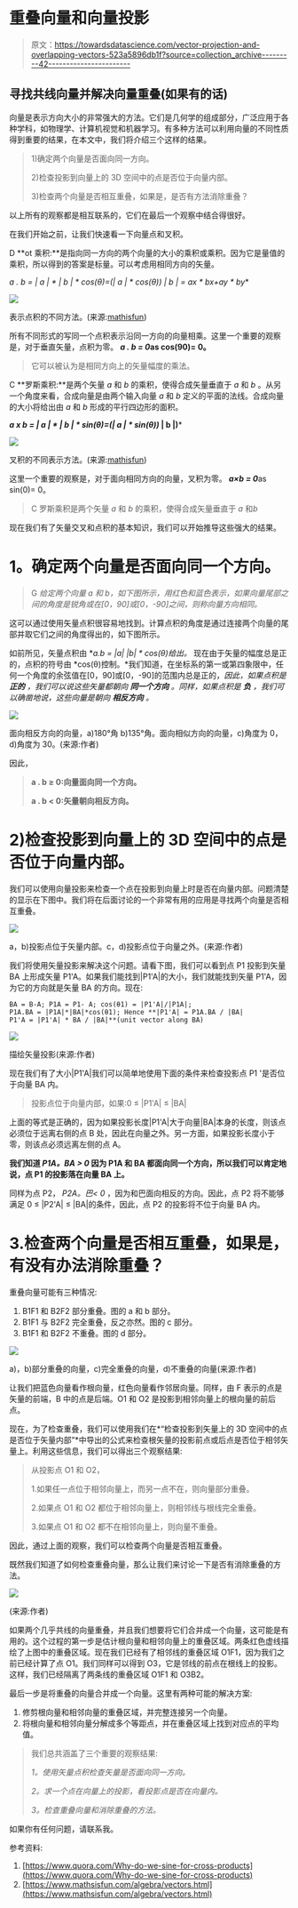 # 重叠向量和向量投影

> 原文：<https://towardsdatascience.com/vector-projection-and-overlapping-vectors-523a5896db1f?source=collection_archive---------42----------------------->

## 寻找共线向量并解决向量重叠(如果有的话)

向量是表示方向大小的非常强大的方法。它们是几何学的组成部分，广泛应用于各种学科，如物理学、计算机视觉和机器学习。有多种方法可以利用向量的不同性质得到重要的结果，在本文中，我们将介绍三个这样的结果。

> 1)确定两个向量是否面向同一方向。
> 
> 2)检查投影到向量上的 3D 空间中的点是否位于向量内部。
> 
> 3)检查两个向量是否相互重叠，如果是，是否有方法消除重叠？

以上所有的观察都是相互联系的，它们在最后一个观察中结合得很好。

在我们开始之前，让我们快速看一下向量点和叉积。

D **ot 乘积:**是指向同一方向的两个向量的大小的乘积或乘积。因为它是量值的乘积，所以得到的答案是标量。可以考虑用相同方向的矢量。

**a . b = | a | * | b | * cos(θ)=(| a | * cos(θ))* | b | = ax * bx+ay * by**

![](img/384692a5f836b54ec22021911076c911.png)

表示点积的不同方法。(来源:[mathisfun](https://www.mathsisfun.com/definitions/projection.html))

所有不同形式的写同一个点积表示沿同一方向的向量相乘。这里一个重要的观察是，对于垂直矢量，点积为零。
***a . b = 0*****as cos(90)= 0。**

> 它可以被认为是相同方向上的矢量幅度的乘法。

C **罗斯乘积:**是两个矢量 *a* 和 *b* 的乘积，使得合成矢量垂直于 *a* 和 *b* 。从另一个角度来看，合成向量是由两个输入向量 *a* 和 *b* 定义的平面的法线。合成向量的大小将给出由 *a* 和 *b* 形成的平行四边形的面积。

***a x b = | a | * | b | * sin(θ)=(| a | * sin(θ))* | b |)***

![](img/b0c40e0ca090a1a180712d424b0121e3.png)

叉积的不同表示方法。(来源:[mathisfun](https://www.mathsisfun.com/algebra/vectors-cross-product.html))

这里一个重要的观察是，对于面向相同方向的向量，叉积为零。
***a×b = 0***as sin(0)= 0。

> C 罗斯乘积是两个矢量 *a* 和 *b* 的乘积，使得合成矢量垂直于 *a* 和*b*

现在我们有了矢量交叉和点积的基本知识，我们可以开始推导这些强大的结果。

# **1。确定两个向量是否面向同一个方向。**

> G *给定两个向量 a 和 b，如下图所示，用红色和蓝色表示，如果向量尾部之间的角度是锐角或在[0，90]或[0，-90]之间，则称向量方向相同。*

这可以通过使用矢量点积很容易地找到。计算点积的角度是通过连接两个向量的尾部并取它们之间的角度得出的，如下图所示。

如前所见，矢量点积由 **a.b = *|a| *|b| * cos(θ)给出。*** 现在由于矢量的幅度总是正的，点积的符号由 *cos(θ)控制。*我们知道，在坐标系的第一或第四象限中，任何一个角度的余弦值在[0，90]或[0，-90]的范围内总是正的，*因此，如果点积是* ***正的*** *，我们可以说这些矢量都朝向* ***同一个方向*** *。同样，如果点积是* ***负*** *，我们可以确凿地说，这些向量是朝向* ***相反方向*** *。*

![](img/b26368278bfec3c255403b744769abd4.png)

面向相反方向的向量，a)180°角 b)135°角。面向相似方向的向量，c)角度为 0，d)角度为 30。(来源:作者)

因此，

> **a . b ≥ 0:向量面向同一个方向。**
> 
> **a . b < 0:矢量朝向相反方向。**

# 2)检查投影到向量上的 3D 空间中的点是否位于向量内部。

我们可以使用向量投影来检查一个点在投影到向量上时是否在向量内部。问题清楚的显示在下图中。我们将在后面讨论的一个非常有用的应用是寻找两个向量是否相互重叠。

![](img/3f2bdd3b41bafbdd9ef7c4ae901bed7c.png)

a，b)投影点位于矢量内部。c，d)投影点位于向量之外。(来源:作者)

我们将使用矢量投影来解决这个问题。请看下图，我们可以看到点 P1 投影到矢量 BA 上形成矢量 P1'A。如果我们能找到|P1'A|的大小，我们就能找到矢量 P1'A，因为它的方向就是矢量 BA 的方向。现在:

```
BA = B-A; P1A = P1- A; cos(θ1) = |P1'A|/|P1A|;
P1A.BA = |P1A|*|BA|*cos(θ1); Hence **|P1'A| = P1A.BA / |BA|
P1'A = |P1'A| * BA / |BA|**(unit vector along BA)
```

![](img/dc5d69b911f54835decc61a690a38fb2.png)

描绘矢量投影(来源:作者)

现在我们有了大小|P1'A|我们可以简单地使用下面的条件来检查投影点 P1 '是否位于向量 BA 内。

> 投影点位于向量内部，如果:0 ≤ |P1'A| ≤ |BA|

上面的等式是正确的，因为如果投影长度|P1'A|大于向量|BA|本身的长度，则该点必须位于远离右侧的点 B 处，因此在向量之外。另一方面，如果投影长度小于零，则该点必须远离左侧的点 A。

**我们知道 *P1A。BA > 0* 因为 P1A 和 BA 都面向同一个方向，所以我们可以肯定地说，点 P1 的投影落在向量 BA 上。**

同样为点 P2， *P2A。巴< 0* ，因为和巴面向相反的方向。因此，点 P2 将不能够满足 0 ≤ |P2'A| ≤ |BA|的条件，因此，点 P2 的投影将不位于向量 BA 内。

# 3.检查两个向量是否相互重叠，如果是，有没有办法消除重叠？

重叠向量可能有三种情况:

1.  B1F1 和 B2F2 部分重叠。图的 a 和 b 部分。
2.  B1F1 与 B2F2 完全重叠，反之亦然。图的 c 部分。
3.  B1F1 和 B2F2 不重叠。图的 d 部分。

![](img/426476c8627b74318531f20303d1b033.png)

a)，b)部分重叠的向量，c)完全重叠的向量，d)不重叠的向量(来源:作者)

让我们把蓝色向量看作根向量，红色向量看作邻居向量。同样，由 F 表示的点是矢量的前端，B 中的点是后端。O1 和 O2 是投影到相邻向量上的根向量的前后点。

现在，为了检查重叠，我们可以使用我们在*“检查投影到矢量上的 3D 空间中的点是否位于矢量内部”*中导出的公式来检查根矢量的投影前点或后点是否位于相邻矢量上。利用这些信息，我们可以得出三个观察结果:

> 从投影点 O1 和 O2，
> 
> 1.如果任一点位于相邻向量上，而另一点不在，则向量部分重叠。
> 
> 2.如果点 O1 和 O2 都位于相邻向量上，则相邻线与根线完全重叠。
> 
> 3.如果点 O1 和 O2 都不在相邻向量上，则向量不重叠。

因此，通过上面的观察，我们可以检查两个向量是否相互重叠。

既然我们知道了如何检查重叠向量，那么让我们来讨论一下是否有消除重叠的方法。

![](img/b34dd53ebe259ec1591faae9b5c814fc.png)

(来源:作者)

如果两个几乎共线的向量重叠，并且我们想要将它们合并成一个向量，这可能是有用的。这个过程的第一步是估计根向量和相邻向量上的重叠区域。两条红色虚线描绘了上图中的重叠区域。现在我们已经有了相邻线的重叠区域 O1F1，因为我们之前已经计算了点 O1。我们同样可以得到 O3，它是邻线的前点在根线上的投影。这样，我们已经隔离了两条线的重叠区域 O1F1 和 O3B2。

最后一步是将重叠的向量合并成一个向量。这里有两种可能的解决方案:

1.  修剪根向量和相邻向量的重叠区域，并完整连接另一个向量。
2.  将根向量和相邻向量分解成多个等距点，并在重叠区域上找到对应点的平均值。

> 我们总共涵盖了三个重要的观察结果:
> 
> *1。使用矢量点积检查矢量是否面向同一方向。*
> 
> *2。求一个点在向量上的投影，看投影点是否在向量内。*
> 
> *3。检查重叠向量和消除重叠的方法。*

如果你有任何问题，请联系我。

参考资料:

1.  [https://www.quora.com/Why-do-we-sine-for-cross-products](https://www.quora.com/Why-do-we-sine-for-cross-products)
2.  [https://www.mathsisfun.com/algebra/vectors.html](https://www.mathsisfun.com/algebra/vectors.html)